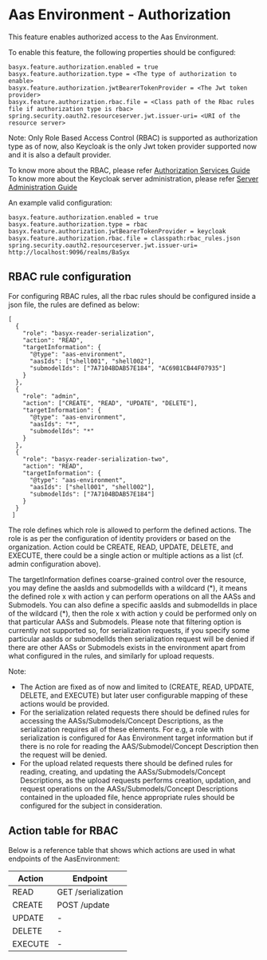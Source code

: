 # Aas Environment - Authorization
This feature enables authorized access to the Aas Environment.

To enable this feature, the following properties should be configured:

```
basyx.feature.authorization.enabled = true
basyx.feature.authorization.type = <The type of authorization to enable>
basyx.feature.authorization.jwtBearerTokenProvider = <The Jwt token provider>
basyx.feature.authorization.rbac.file = <Class path of the Rbac rules file if authorization type is rbac>
spring.security.oauth2.resourceserver.jwt.issuer-uri= <URI of the resource server>
```

Note: Only Role Based Access Control (RBAC) is supported as authorization type as of now, also Keycloak is the only Jwt token provider supported now and it is also a default provider. 

To know more about the RBAC, please refer [Authorization Services Guide](https://www.keycloak.org/docs/latest/authorization_services/index.html)
To know more about the Keycloak server administration, please refer [Server Administration Guide](https://www.keycloak.org/docs/latest/server_admin/#keycloak-features-and-concepts)

An example valid configuration:

```
basyx.feature.authorization.enabled = true
basyx.feature.authorization.type = rbac
basyx.feature.authorization.jwtBearerTokenProvider = keycloak
basyx.feature.authorization.rbac.file = classpath:rbac_rules.json
spring.security.oauth2.resourceserver.jwt.issuer-uri= http://localhost:9096/realms/BaSyx
```

## RBAC rule configuration

For configuring RBAC rules, all the rbac rules should be configured inside a json file, the rules are defined as below: 

```
[
  {
    "role": "basyx-reader-serialization",
    "action": "READ",
    "targetInformation": {
      "@type": "aas-environment",
      "aasIds": ["shell001", "shell002"],
      "submodelIds": ["7A7104BDAB57E184", "AC69B1CB44F07935"]
    }
  },
  {
    "role": "admin",
    "action": ["CREATE", "READ", "UPDATE", "DELETE"],
    "targetInformation": {
      "@type": "aas-environment",
      "aasIds": "*",
      "submodelIds": "*"
    }
  },
  {
    "role": "basyx-reader-serialization-two",
    "action": "READ",
    "targetInformation": {
      "@type": "aas-environment",
      "aasIds": ["shell001", "shell002"],
      "submodelIds": ["7A7104BDAB57E184"]
    }
  }
 ]
```

The role defines which role is allowed to perform the defined actions. The role is as per the configuration of identity providers or based on the organization. Action could be CREATE, READ, UPDATE, DELETE, and EXECUTE, there could be a single action or multiple actions as a list (cf. admin configuration above).

The targetInformation defines coarse-grained control over the resource, you may define the aasIds and submodelIds with a wildcard (\*), it means the defined role x with action y can perform operations on all the AASs and Submodels. You can also define a specific aasIds and submodelIds in place of the wildcard (\*), then the role x with action y could be performed only on that particular AASs and Submodels. Please note that filtering option is currently not supported so, for serialization requests, if you specify some particular aasIds or submodelIds then serialization request will be denied if there are other AASs or Submodels exists in the environment apart from what configured in the rules, and similarly for upload requests.

Note: 
* The Action are fixed as of now and limited to (CREATE, READ, UPDATE, DELETE, and EXECUTE) but later user configurable mapping of these actions would be provided.
* For the serialization related requests there should be defined rules for accessing the AASs/Submodels/Concept Descriptions, as the serialization requires all of these elements. For e.g, a role with serialization is configured for Aas Environment target information but if there is no role for reading the AAS/Submodel/Concept Description then the request will be denied.
* For the upload related requests there should be defined rules for reading, creating, and updating the AASs/Submodels/Concept Descriptions, as the upload requests performs creation, updation, and request operations on the AASs/Submodels/Concept Descriptions contained in the uploaded file, hence appropriate rules should be configured for the subject in consideration.

## Action table for RBAC

Below is a reference table that shows which actions are used in what endpoints of the AasEnvironment:

| Action  | Endpoint           |
|---------|--------------------|
| READ    | GET /serialization |
| CREATE  | POST /update       |
| UPDATE  | -                  |
| DELETE  | -                  |
| EXECUTE | -                  |

